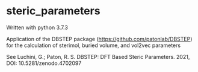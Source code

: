 # steric_parameters

Written with python 3.7.3

Application of the DBSTEP package (https://github.com/patonlab/DBSTEP) for the calculation of sterimol, buried volume, and vol2vec parameters

See Luchini, G.; Paton, R. S. DBSTEP: DFT Based Steric Parameters. 2021, DOI: 10.5281/zenodo.4702097
